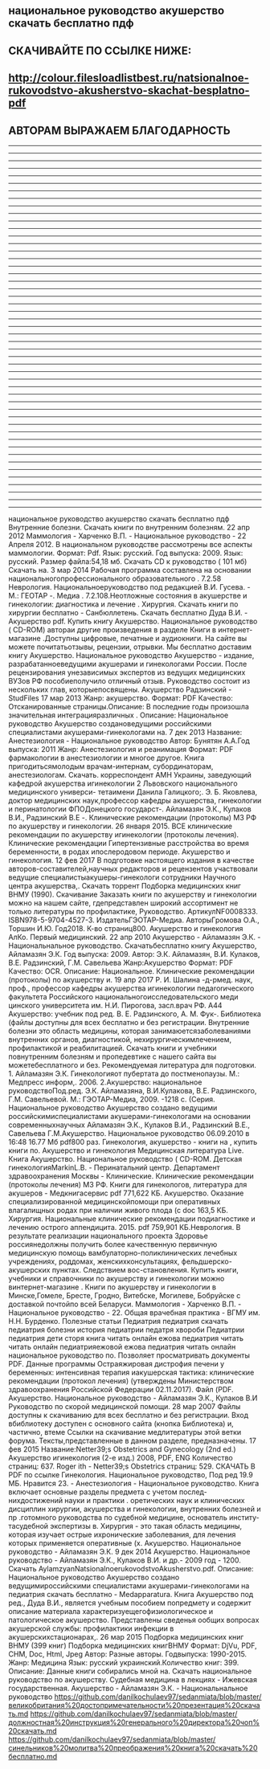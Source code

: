 национальное руководство акушерство скачать бесплатно пдф
--------------------------------------------------
СКАЧИВАЙТЕ ПО ССЫЛКЕ НИЖЕ:
--------------------------------------------------
http://colour.filesloadlistbest.ru/natsionalnoe-rukovodstvo-akusherstvo-skachat-besplatno-pdf
--------------------------------------------------
АВТОРАМ ВЫРАЖАЕМ БЛАГОДАРНОСТЬ
--------------------------------------------------
--------------------------------------------------
--------------------------------------------------
--------------------------------------------------
--------------------------------------------------
--------------------------------------------------
--------------------------------------------------
--------------------------------------------------
--------------------------------------------------
--------------------------------------------------
--------------------------------------------------
--------------------------------------------------
--------------------------------------------------
--------------------------------------------------
--------------------------------------------------
--------------------------------------------------
--------------------------------------------------
--------------------------------------------------
--------------------------------------------------
--------------------------------------------------
--------------------------------------------------
--------------------------------------------------
--------------------------------------------------
--------------------------------------------------
--------------------------------------------------
--------------------------------------------------
--------------------------------------------------
--------------------------------------------------
--------------------------------------------------
--------------------------------------------------
--------------------------------------------------
--------------------------------------------------
--------------------------------------------------
--------------------------------------------------
--------------------------------------------------
--------------------------------------------------
--------------------------------------------------
--------------------------------------------------
--------------------------------------------------
--------------------------------------------------
--------------------------------------------------
--------------------------------------------------
--------------------------------------------------
--------------------------------------------------
--------------------------------------------------
--------------------------------------------------
--------------------------------------------------
--------------------------------------------------
--------------------------------------------------
--------------------------------------------------
национальное руководство акушерство скачать бесплатно пдф Внутренние болезни. Скачать книги по внутренним болезням. 22 апр 2012  Маммология - Харченко В.П. - Национальное руководство - 22 Апреля 2012. В национальном руководстве рассмотрены все аспекты маммологии. Формат: Pdf. Язык: русский. Год выпуска: 2009. Язык: русский. Размер файла:54,18 мб. Скачать CD к руководство ( 101 мб)  Скачать на. 3 мар 2014  Рабочая программа составлена на основании национальногопрофессионального образовательного . 7.2.58 Неврология. Национальноеруководство под редакцией В.И. Гусева. - М.: ГЕОТАР -. Медиа . 7.2.108.Неотложные состояния в акушерстве и гинекологии: диагностика и лечение . Хирургия. Скачать книги по хирургии бесплатно - Санбюллетень. Скачать бесплатно Дуда В.И. - Акушерство pdf. Купить книгу Акушерство. Национальное руководство ( CD-ROM) автораи другие произведения в разделе Книги в интернет-магазине .Доступны цифровые, печатные и аудиокниги. На сайте вы можете почитатьотзывы, рецензии, отрывки. Мы бесплатно доставим книгу Акушерство. Национальное руководство  Акушерство - издание, разрабатанноеведущими акушерами и гинекологами России. После рецензирования унезависимых экспертов из ведущих медицинских ВУЗов РФ пособиеполучило отличный отзыв. Руководство состоит из нескольких глав, которыепосвящены. Акушерство Радзинский - StudFiles
17 мар 2013  Жанр: акушерство. Формат: PDF Качество: Отсканированные страницы.Описание: В последние годы произошла значительная интеграцияразличных . Описание: Национальное руководство Акушерство создановедущими российскими специалистами акушерами-гинекологами на. 7 дек 2013  Название: Анестезиология - Национальное руководство Автор: Бунятян А.А.Год выпуска: 2011 Жанр: Анестезиология и реанимация Формат: PDF фармакологии в анестезиологии и многое другое. Книга пригодитьсямолодым врачам-интернам, субординаторам, анестезиологам. Скачать. корреспондент АМН Украины, заведующий кафедрой акушерства игинекологии  2 Львовского национального медицинского универси- тетаимени Данила Галицкого;. Э. Б. Яковлева, доктор медицинских наук,профессор кафедры акушерства, гинекологии и перинатологии ФПОДонецкого государст-. Айламазян Э.К., Кулаков В.И., Радзинский В.Е  -. Клинические рекомендации (протоколы) МЗ РФ по акушерству и гинекологии. 26 января 2015. ВСЕ клинические рекомендации по акушерству игинекологии (протоколы лечения). Клинические рекомендации Гипертензивные расстройства во время беременности, в родах ипослеродовом периоде. Акушерство и гинекология. 12 фев 2017  В подготовке настоящего издания в качестве авторов-составителей,научных редакторов и рецензентов участвовали ведущие специалистыакушеры-гинекологи  сотрудники Научного центра акушерства,. Скачать торрент Подборка медицинских книг ВНМУ (1990). Скачивание
Заказать книги по акушерству и гинекологии можно на нашем сайте, гдепредставлен широкий ассортимент не только литературы по профилактике, Руководство. АртикулNF0008333. ISBN978-5-9704-4527-3. ИздательГЭОТАР-Медиа. АвторыГромова О.А., Торшин И.Ю. Год2018. К-во страниц800. Акушерство и гинекология  АлКо. Первый медицинский. 22 апр 2010  Акушерство - Айламазян Э.К. - Национальнальное руководство. Скачатьбесплатно книгу Акушерство, Айламазян Э.К. Год выпуска: 2009. Автор: Э.К. Айламазян, В.И. Кулаков, В.Е. Радзинский, Г.М. Савельева Жанр:Акушерство Формат: PDF Качество: OCR. Описание: Национальное. Клинические рекомендации (протоколы) по акушерству и. 19 апр 2017  Р. И. Шалина -д-рмед. наук, проф., профессор кафедры акушерства игинекологии педаrоrическоrо факультета Российского национальногоисследовательского меди цинского университета им. Н.И. Пирогова, засл.врач РФ. А44 Акушерство: учебник под ред. В. Е. Радзинского, А. М. Фук-. Библиотека (файлы доступны для всех бесплатно и без регистрации. Внутренние болезни  это область медицины, которая занимаюетсязаболеваниями внутренних органов, диагностикой, нехирургическимлечением, профилактикой и реабилитацией. Скачать книги и учебники повнутренним болезням и пропедевтике с нашего сайта вы можетебесплатного и без. Рекомендуемая литература для подготовки. 1. Айламазян Э.К. Гинекологияот пубертата до постменопаузы.  М.: Медпресс  информ,. 2006. 2.Акушерство: национальное руководствоПод.ред. Э.К. Айламазяна, В.И.Кулакова, В.Е. Радзинского, Г.М. Савельевой.  М.: ГЭОТАР-Медиа, 2009. -1218 с. (Серия.
Национальное руководство Акушерство создано ведущими российскимиспециалистами акушерами-гинекологами на основании современныхнаучных  Айламазян Э.К., Кулаков В.И., Радзинский В.Е., Савельева Г.М.Акушерство. Национальное руководство  06.09.2010 в 16:48 16.77 Мб pdf800 раз. Гинекология, акушерство - книги на , купить книги по. Акушерство и гинекология  Медицинская литература Live. Книга Акушерство. Национальное руководство ( CD-ROM. Детская гинекологияMarkinL.B. - Перинатальний центр. Департамент здравоохранения Москвы - Клинические. Клинические рекомендации (протоколы лечения) МЗ РФ. Книги для гинекологов, литература для акушеров - Медкнигасервис
pdf 771,622 КБ. Акушерство. Оказание специализированной медицинскойпомощи при оперативных влагалищных родах при наличии живого плода (с doc 163,5 КБ. Хирургия. Национальные клинические рекомендации подиагностике и лечению острого аппендицита. 2015. pdf 759,901 КБ.Неврология. В результате реализации национального проекта Здоровье россиянедолжны получить более качественную первичную медицинскую помощь вамбулаторно-поликлинических лечебных учреждениях, роддомах, женскихконсультациях, фельдшерско-акушерских пунктах. Следствием вос-становления. Купить книги, учебники и справочники по акушерству и гинекологии можно винтернет-магазине . Книги по акушерству и гинекологии в Минске,Гомеле, Бресте, Гродно, Витебске, Могилеве, Бобруйске с доставкой почтойпо всей Беларуси. Маммология - Харченко В.П. - Национальное руководство - 22. Общая врачебная практика - ВГМУ им. Н.Н. Бурденко. Полезные статьи Педиатрия  педиатрия скачать  педиатрия болезни история педиатрии  педатря хвороби  Педиатрии  педиатрия дети  сторя книга читать онлайн  ежова педиатрия читать  читать онлайн педиатрияежовой  ежова педиатрия читать онлайн  национальное руководство по. Позволяет просматривать документы PDF. Данные программы  Остраяжировая дистрофия печени у беременных: интенсивная терапия иакушерская тактика: клинические рекомендации (протокол лечения) (утверждены Министерством здравоохранения Российской Федерации 02.11.2017). Файл (PDF. Акушерство. Национальное руководство - Айламазян Э.К., Кулаков В.И
Руководство по скорой медицинской помощи. 28 мар 2007  Файлы доступны к скачиванию для всех бесплатно и без регистрации. Вход вбиблиотеку доступен с основного сайта (кнопка Библиотека) и, частично, втеме Ссылки на скачивание медлитературы этой ветки форума. Тексты,представленные в данном разделе, предназначены. 17 фев 2015  Название:Netter39;s Obstetrics and Gynecology (2nd ed.)  Акушерство игинекология (2-е изд.) 2008, PDF, ENG Количество страниц: 637. Roger ith - Netter39;s Obstetrics  страниц: 529. СКАЧАТЬ В PDF по ссылке Гинекология. Национальное руководство, Под ред 19.9 МБ. Нравится 23. - Анестезиология - Национальное руководство. Книга включает основные разделы предмета с учетом послед- нихдостижений науки и практики . оретических наук и клинических дисциплин хирургии, акушерства и гинекологии, внутренних болезней и пр .готомного руководства по судебной медицине, основатель институ- тасудебной экспертизы в. Хирургия - это такая область медицины, которая изучает острые ихронические заболевания, для лечения которых применяется оперативные (х. Акушерство. Национальное руководство - Айламазян Э.К. 9 дек 2014  Акушерство. Национальное руководство - Айламазян Э.К., Кулаков В.И. и др.- 2009 год - 1200. Скачать AylamzyanNatsionalnoerukovodstvoAkusherstvo.pdf. Описание: Национальное руководство Акушерство создано ведущимироссийскими специалистами акушерами-гинекологами на
педиатрия скачать бесплатно - Medapparatura. Книга Акушерство под ред., Дуда В.И., является учебным пособием попредмету и содержит описание материала характеризуещегофизиологическое и патологическое акушерство. Представлены сведенья ообщих вопросах акушерской службы: профилактики инфекции в акушерскихстационарах,. 26 мар 2015  Подборка медицинских книг ВНМУ (399 книг) Подборка медицинских книгВНМУ Формат: DjVu, PDF, CHM, Doc, Html, Jpeg Автор: Разные авторы. Годвыпуска: 1990-2015. Жанр: Медицина Язык: русский  украинский.Количество книг: 399. Описание: Данные книги собирались мной на. Скачать национальное руководство по акушерству. Судебная медицина в лекциях - Ижевская государственная. Акушерство - Айламазян Э.К. - Национальнальное руководство
https://github.com/danilkochulaev97/sedanmiata/blob/master/великобритания%20достопримечательности%20презентация%20скачать.md
https://github.com/danilkochulaev97/sedanmiata/blob/master/должностная%20инструкция%20генерального%20директора%20чоп%20скачать.md
https://github.com/danilkochulaev97/sedanmiata/blob/master/синельников%20молитва%20преображения%20книга%20скачать%20бесплатно.md